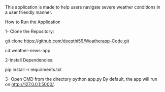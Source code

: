 This application is made to help users navigate severe weather conditions in a user friendly manner. 

How to Run the Application

1- Clone the Repository:

git clone https://github.com/deepthi59/Weatherapp-Code.git

cd weather-news-app

2-Install Dependencies:


pip install -r requirments.txt


3- Open CMD from the directory
python app.py
By default, the app will run on http://127.0.0.1:5000/.
